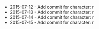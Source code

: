 - 2015-07-12 - Add commit for character: r
- 2015-07-13 - Add commit for character: r
- 2015-07-14 - Add commit for character: r
- 2015-07-15 - Add commit for character: r
